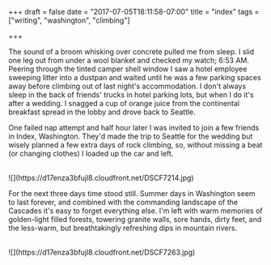 +++
draft = false
date = "2017-07-05T18:11:58-07:00"
title = "index"
tags = ["writing", "washington", "climbing"]

+++

The sound of a broom whisking over concrete pulled me from sleep.
I slid one leg out from under a wool blanket and checked my watch; 6:53 AM.
Peering through the tinted camper shell window I saw a hotel employee sweeping
litter into a dustpan and waited until he was a few parking spaces away
before climbing out of last night's accommodation. 
I don't always sleep in the back of friends' trucks in hotel parking lots,
but when I do it's after a wedding. I snagged a cup of orange
juice from the continental breakfast spread in the lobby and drove 
back to Seattle.

One failed nap attempt and half hour later I was invited to join a few friends 
in Index, Washington. They'd made the trip to Seattle for the wedding but wisely
planned a few extra days of rock climbing, so, without missing a beat (or changing clothes)
 I loaded up the car and left. 

<br>
![](https://d17enza3bfujl8.cloudfront.net/DSCF7214.jpg)
<br>

For the next three days time stood still. Summer days in Washington
seem to last forever, and combined with the commanding landscape of
the Cascades it's easy to forget everything else. I'm left with warm memories of 
golden-light filled forests, towering granite walls, sore hands, dirty feet, 
and the less-warm, but breathtakingly refreshing dips in mountain rivers.

<br>
![](https://d17enza3bfujl8.cloudfront.net/DSCF7263.jpg)
